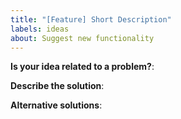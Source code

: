 ```yaml
---
title: "[Feature] Short Description"
labels: ideas
about: Suggest new functionality
---
```


**Is your idea related to a problem?**:


**Describe the solution**:


**Alternative solutions**: